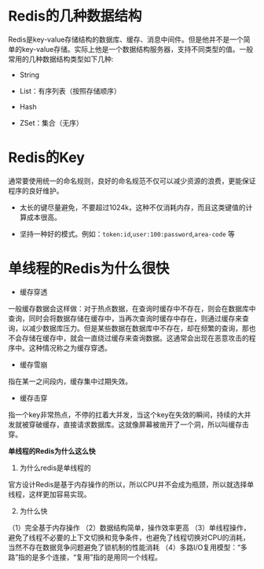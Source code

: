 # Redis的几种数据结构

Redis是key-value存储结构的数据库、缓存、消息中间件。但是他并不是一个简单的key-value存储。实际上他是一个数据结构服务器，支持不同类型的值。一般常用的几种数据结构类型如下几种:

- String

- List：有序列表（按照存储顺序）

- Hash

- ZSet：集合（无序）

# Redis的Key

通常要使用统一的命名规则，良好的命名规范不仅可以减少资源的浪费，更能保证程序的良好维护。

- 太长的键尽量避免，不要超过1024k，这种不仅消耗内存，而且这类键值的计算成本很高。

- 坚持一种好的模式。例如：`token:id`,`user:100:password`,`area-code` 等

# 单线程的Redis为什么很快

- 缓存穿透

一般缓存数据会这样做：对于热点数据，在查询时缓存中不存在，则会在数据库中查询，同时会将数据存储在缓存中，当再次查询时缓存中存在，则通过缓存来查询，以减少数据库压力。但是某些数据在数据库中不存在，却在频繁的查询，那也不会存储在缓存中，就会一直绕过缓存来查询数据。这通常会出现在恶意攻击的程序中。这种情况称之为缓存穿透。

- 缓存雪崩

指在某一之间段内，缓存集中过期失效。

- 缓存击穿

指一个key非常热点，不停的扛着大并发，当这个key在失效的瞬间，持续的大并发就被穿破缓存，直接请求数据库。这就像屏幕被凿开了一个洞，所以叫缓存击穿。

**单线程的Redis为什么这么快**

1. 为什么redis是单线程的

官方设计Redis是基于内存操作的所以，所以CPU并不会成为瓶颈，所以就选择单线程，这样更加容易实现。

2. 为什么快

（1）完全基于内存操作
（2）数据结构简单，操作效率更高
（3）单线程操作，避免了线程不必要的上下文切换和竞争条件，也避免了线程切换对CPU的消耗，当然不存在数据竞争问题避免了锁机制的性能消耗
（4）多路I/O复用模型：“多路”指的是多个连接，“复用”指的是用同一个线程。